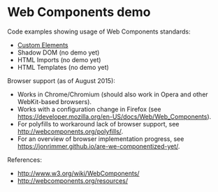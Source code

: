 # Web Components demo

Code examples showing usage of Web Components standards:

* [Custom Elements](custom-elements/)
* Shadow DOM (no demo yet)
* HTML Imports (no demo yet)
* HTML Templates (no demo yet)

Browser support (as of August 2015):

* Works in Chrome/Chromium (should also work in Opera and other WebKit-based browsers).
* Works with a configuration change in Firefox
  (see <https://developer.mozilla.org/en-US/docs/Web/Web_Components>).
* For polyfills to workaround lack of browser support, see
  <http://webcomponents.org/polyfills/>.
* For an overview of browser implementation progress, see
  <https://jonrimmer.github.io/are-we-componentized-yet/>.

References:

* <http://www.w3.org/wiki/WebComponents/>
* <http://webcomponents.org/resources/>

